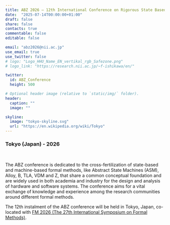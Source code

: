 ```yaml
---
title: ABZ 2026 – 12th International Conference on Rigorous State Based Methods
date:  "2025-07-14T00:00:00+01:00"
draft: false
share: false
contacts: true
commentable: false
editable: false

email: "abz2026@nii.ac.jp"
use_email: true
use_twitter: false
# logo: "Logo_HHU_Name_EN_vertikal_rgb_Safezone.png"
# logo_link: "https://research.nii.ac.jp/~f-ishikawa/en/"

twitter:
  id: ABZ_Conference
  height: 500

# Optional header image (relative to `static/img/` folder).
header:
  caption: ""
  image: ""

skyline: 
  image: "tokyo-skyline.svg"
  url: "https://en.wikipedia.org/wiki/Tokyo"
---
```

### Tokyo (Japan) - 2026

<br>

The ABZ conference is dedicated to the cross-fertilization of state-based and machine-based formal methods, like Abstract State Machines (ASM), Alloy, B, TLA, VDM and Z, that share a common conceptual foundation and are widely used in both academia and industry for the design and analysis of hardware and software systems. The conference aims for a vital exchange of knowledge and experience among the research communities around different formal methods.

The 12th instalment of the ABZ conference will be held in Tokyo, Japan, co-located with <a href="https://conf.researchr.org/home/fm-2026">FM 2026 (The 27th International Symposium on Formal Methods)</a>.


<!--the [**Tribe hotel**](https://tribehotels.com/en/germany/dusseldorf/), located in the centre of Düsseldorf
with easy access to the airport and central rail station.


Authors interested in contributing to ABZ 2025 in Open Access or Open Choice should refer to the corresponding [Springer webpage](https://www.springer.com/gp/computer-science/lncs/open-access-publishing-in-computer-proceedings).

<p class="text-center"><a href="https://easychair.org/conferences/?conf=abz2025" class="btn btn-primary btn-lg" role="button" target="_blank">Submit contribution<br><br><br><small>via easychair</small></a></p>


<div style="float: right; width: 504px;"><iframe src="https://www.linkedin.com/embed/feed/update/urn:li:share:7269728868175904768" height="441" width="504" frameborder="0" allowfullscreen="" title="ABZ Conference at LinkedIn"></iframe></div>
